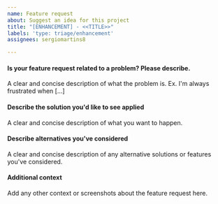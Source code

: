 ```yaml
---
name: Feature request
about: Suggest an idea for this project
title: "[ENHANCEMENT] - <<TITLE>>"
labels: 'type: triage/enhancement'
assignees: sergiomartins8

---
```


#### Is your feature request related to a problem? Please describe.
A clear and concise description of what the problem is. Ex. I'm always frustrated when [...]

#### Describe the solution you'd like to see applied
A clear and concise description of what you want to happen.

#### Describe alternatives you've considered
A clear and concise description of any alternative solutions or features you've considered.

#### Additional context
Add any other context or screenshots about the feature request here.
